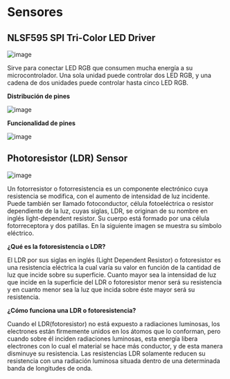 
# Sensores

## NLSF595 SPI Tri-Color LED Driver
![image](https://user-images.githubusercontent.com/44510625/190011100-4909f3a7-1a49-4abb-a50b-5dd43e50017a.png)

Sirve para conectar LED RGB que consumen mucha energía a su microcontrolador. Una sola unidad puede controlar dos LED RGB, y una cadena de dos unidades puede controlar hasta cinco LED RGB.

**Distribución de pines**


![image](https://user-images.githubusercontent.com/44510625/190014335-3ead1590-12e0-4d67-97f9-0e85f03a0d2f.png)


**Funcionalidad de pines**

![image](https://user-images.githubusercontent.com/44510625/190014210-25bd4ceb-1e07-4da8-b0ee-514f46ca61fd.png)


## Photoresistor (LDR) Sensor

![image](https://user-images.githubusercontent.com/44510625/190018879-b3f6fd18-5487-4093-b091-eec62ccbbd7e.png)


Un fotorresistor o fotorresistencia es un componente electrónico cuya resistencia se modifica, con el aumento de intensidad de luz incidente. Puede también ser llamado fotoconductor, célula fotoeléctrica o resistor dependiente de la luz, cuyas siglas, LDR, se originan de su nombre en inglés light-dependent resistor. Su cuerpo está formado por una célula fotorreceptora y dos patillas. En la siguiente imagen se muestra su símbolo eléctrico.

**¿Qué es la fotoresistencia o LDR?**

El LDR por sus siglas en inglés (Light Dependent Resistor) o fotoresistor es una resistencia eléctrica la cual varía su valor en función de la cantidad de luz que incide sobre su superficie. Cuanto mayor sea la intensidad de luz que incide en la superficie del LDR o fotoresistor menor será su resistencia y en cuanto menor sea la luz que incida sobre éste mayor será su resistencia.

**¿Cómo funciona una LDR o fotoresistencia?**

Cuando el LDR(fotoresistor) no está expuesto a radiaciones luminosas, los electrones están firmemente unidos en los átomos que lo conforman, pero cuando sobre él inciden radiaciones luminosas, esta energía libera electrones con lo cual el material se hace más conductor, y de esta manera disminuye su resistencia. Las resistencias LDR solamente reducen su resistencia con una radiación luminosa situada dentro de una determinada banda de longitudes de onda.
